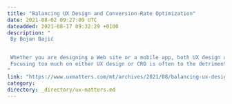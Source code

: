 ```yaml
---
title: "Balancing UX Design and Conversion-Rate Optimization"
date: 2021-08-02 09:27:09 UTC
dateadded: 2021-08-17 09:32:29 +0100
description: "
 By Bojan Bajić 


 Whether you are designing a Web site or a mobile app, both UX design and conversion-rate optimization (CRO) play important roles in lead generation, conversion, and retention. To achieve optimal results, you need to establish a symbiotic relationship between UX design and CRO, in which they supplement one another’s efforts and work together to achieve common goals. 
 Focusing too much on either UX design or CRO is often to the detriment of the other, so it’s important to strike the right balance between them. Before I provide some tips on how to balance UX design and CRO, let’s look at these two terms in context. Read More 
"
link: "https://www.uxmatters.com/mt/archives/2021/08/balancing-ux-design-and-conversion-rate-optimization.php"
category:
directory: _directory/ux-matters.md
---
```

